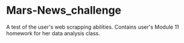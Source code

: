 # Mars-News_challenge
A test of the user's web scrapping abilities. Contains user's Module 11 homework for her data analysis class.

